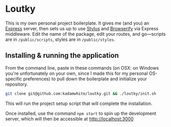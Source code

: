 # Loutky

This is my own personal project boilerplate. It gives me (and you) an [Express](expressjs.com) server, then sets us up to use [Stylus](https://learnboost.github.io/stylus/) and [Browserify](http://browserify.org/) via Express middleware. Edit the name of the package, edit your routes, and go&mdash;scripts are in `/public/scripts`, styles are in `/public/styles`.

## Installing & running the application

From the command line, paste in these commands (on OSX: on Windows you're unfortunately on your own, since I made this for my personal OS-specific preferences) to pull down the boilerplate and initialize your repository.

```bash
git clone git@github.com:kadamwhite/loutky.git && ./loutky/init.sh
```

This will run the project setup script that will complete the installation.

Once installed, use the command `npm start` to spin up the development server, which will then be accessible at [http://localhost:3000](http://localhost:3000)
